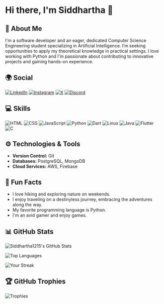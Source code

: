 # Hi there, I'm Siddhartha 👋

## 🌱 About Me
I'm a software developer and an eager, dedicated Computer Science Engineering student specializing in Artificial Intelligence. I’m seeking opportunities to apply my theoretical knowledge in practical settings. I love working with Python and I'm passionate about contributing to innovative projects and gaining hands-on experience.

## 🌍 Social
[![LinkedIn](https://img.shields.io/badge/LinkedIn-100000?style=flat&logo=linkedin&logoColor=0A66C2)](https://linkedin.com/in/bhargava-siddhartha-9a0aa1292/)
[![Instagram](https://img.shields.io/badge/Instagram-100000?style=flat&logo=instagram&logoColor=E1306C)](https://instagram.com/_bhargava_siddhartha_)
[![X](https://img.shields.io/badge/X-100000?style=flat&logo=x&logoColor=1DA1F2)](https://x.com/siddhartha1215)
[![Discord](https://img.shields.io/badge/Discord-100000?style=flat&logo=discord&logoColor=7289DA)](https://discord.com/users/siddhartha1215)

## 💻 Skills
![HTML](https://img.shields.io/badge/HTML-100000?style=flat&logo=html5&logoColor=E44D26)
![CSS](https://img.shields.io/badge/CSS-100000?style=flat&logo=css3&logoColor=1572B6)
![JavaScript](https://img.shields.io/badge/JavaScript-100000?style=flat&logo=javascript&logoColor=F7DF1E)
![Python](https://img.shields.io/badge/Python-100000?style=flat&logo=python&logoColor=3776AB)
![Dart](https://img.shields.io/badge/Dart-100000?style=flat&logo=dart&logoColor=00BFFF)
![Linux](https://img.shields.io/badge/Linux-100000?style=flat&logo=linux&logoColor=FCC624)
![Java](https://img.shields.io/badge/Java-100000?style=flat&logo=java&logoColor=007396)
![Flutter](https://img.shields.io/badge/Flutter-100000?style=flat&logo=flutter&logoColor=02569B)
![C](https://img.shields.io/badge/C-100000?style=flat&logo=c&logoColor=A8B400)

<!--
## 🌟 Projects
- [Project 1](https://github.com/username/project1): A brief description of what this project does.
- [Project 2](https://github.com/username/project2): A brief description of what this project does.
-->

## ⚙️ Technologies & Tools
- **Version Control:** Git  <!--- **CI/CD:** GitHub Actions, Travis CI -->
- **Databases:** PostgreSQL, MongoDB
- **Cloud Services:** AWS, Firebase

<!--
## 📝 Blog Posts
- [Understanding Python Decorators](https://yourblog.com/understanding-python-decorators)
- [Building a React App from Scratch](https://yourblog.com/building-a-react-app) 
-->

## 🤔 Fun Facts
- I love hiking and exploring nature on weekends.
- I enjoy traveling on a destinyless journey, embracing the adventures along the way.
- My favorite programming language is Python.
- I'm an avid gamer and enjoy games.

## 📊 GitHub Stats
![Siddhartha1215's GitHub Stats](https://github-readme-stats.vercel.app/api?username=Siddhartha1215&show_icons=true&theme=radical)

![Top Languages](https://github-readme-stats.vercel.app/api/top-langs/?username=Siddhartha1215&layout=compact&theme=radical)

![Your Streak](https://github-readme-streak-stats.herokuapp.com/?user=Siddhartha1215&theme=radical)

## 🏆 GitHub Trophies
![Trophies](https://github-profile-trophy.vercel.app/?username=Siddhartha1215&theme=radical&no-frame=true&margin-w=15)
